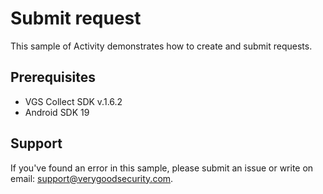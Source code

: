 # Submit request

This sample of Activity demonstrates how to create and submit requests.

## Prerequisites

- VGS Collect SDK v.1.6.2
- Android SDK 19

## Support

If you've found an error in this sample, please submit an issue or write on email: support@verygoodsecurity.com.